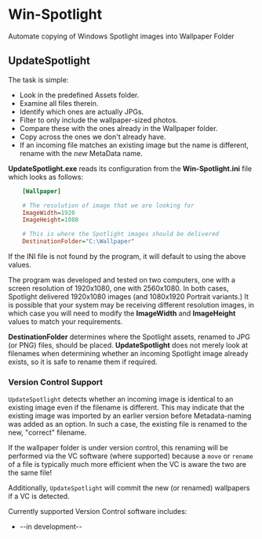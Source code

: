# Win-Spotlight

Automate copying of Windows Spotlight images into Wallpaper Folder

## UpdateSpotlight

The task is simple:

- Look in the predefined Assets folder.
- Examine all files therein.
- Identify which ones are actually JPGs.
- Filter to only include the wallpaper-sized photos.
- Compare these with the ones already in the Wallpaper folder.
- Copy across the ones we don't already have.
- If an incoming file matches an existing image but the name is different, rename with the _new_ MetaData name.

**UpdateSpotlight.exe** reads its configuration from the **Win-Spotlight.ini** file which looks as follows:

```ini
    [Wallpaper]

    # The resolution of image that we are looking for
    ImageWidth=1920
    ImageHeight=1080

    # This is where the Spotlight images should be delivered
    DestinationFolder="C:\Wallpaper"
```

If the INI file is not found by the program, it will default to using the above values.

The program was developed and tested on two computers, one with a screen resolution of 1920x1080, one with 2560x1080. In both cases, Spotlight delivered 1920x1080 images (and 1080x1920 Portrait variants.) It is possible that your system may be receiving different resolution images, in which case you will need to modify the **ImageWidth** and **ImageHeight** values to match your requirements.

**DestinationFolder** determines where the Spotlight assets, renamed to JPG (or PNG) files, should be placed. **UpdateSpotlight** does not merely look at filenames when determining whether an incoming Spotlight image already exists, so it is safe to rename them if required.

### Version Control Support

`UpdateSpotlight` detects whether an incoming image is identical to an existing image even if the filename is different. This may indicate that the existing image was imported by an earlier version before Metadata-naming was added as an option. In such a case, the existing file is renamed to the new, "correct" filename.

If the wallpaper folder is under version control, this renaming will be performed via the VC software (where supported) because a `move` or `rename` of a file is typically much more efficient when the VC is aware the two are the same file!

Additionally, `UpdateSpotlight` will commit the new (or renamed) wallpapers if a VC is detected.

Currently supported Version Control software includes:

- --in development--
